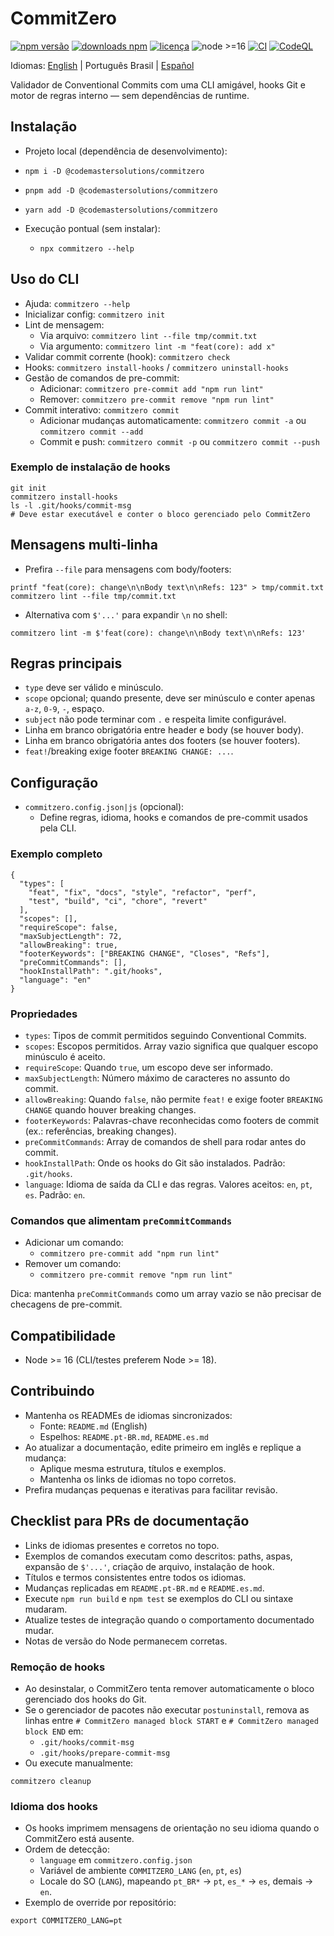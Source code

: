 # CommitZero

[![npm versão](https://img.shields.io/npm/v/@codemastersolutions/commitzero.svg?logo=npm&label=npm)](https://www.npmjs.com/package/@codemastersolutions/commitzero)
[![downloads npm](https://img.shields.io/npm/dm/@codemastersolutions/commitzero.svg?logo=npm)](https://www.npmjs.com/package/@codemastersolutions/commitzero)
[![licença](https://img.shields.io/npm/l/@codemastersolutions/commitzero.svg)](https://opensource.org/licenses/MIT)
![node >=16](https://img.shields.io/badge/node-%3E%3D16-339933?logo=node.js)
[![CI](https://github.com/codemastersolutions/commitzero/actions/workflows/ci.yml/badge.svg?branch=main)](https://github.com/codemastersolutions/commitzero/actions/workflows/ci.yml)
[![CodeQL](https://github.com/codemastersolutions/commitzero/actions/workflows/codeql.yml/badge.svg?branch=main)](https://github.com/codemastersolutions/commitzero/actions/workflows/codeql.yml)

Idiomas: [English](./README.md) | Português Brasil | [Español](./README.es.md)

Validador de Conventional Commits com uma CLI amigável, hooks Git e motor de regras interno — sem dependências de runtime.

## Instalação

- Projeto local (dependência de desenvolvimento):
- `npm i -D @codemastersolutions/commitzero`
- `pnpm add -D @codemastersolutions/commitzero`
- `yarn add -D @codemastersolutions/commitzero`

- Execução pontual (sem instalar):
  - `npx commitzero --help`

## Uso do CLI

- Ajuda: `commitzero --help`
- Inicializar config: `commitzero init`
- Lint de mensagem:
  - Via arquivo: `commitzero lint --file tmp/commit.txt`
  - Via argumento: `commitzero lint -m "feat(core): add x"`
- Validar commit corrente (hook): `commitzero check`
- Hooks: `commitzero install-hooks` / `commitzero uninstall-hooks`
- Gestão de comandos de pre-commit:
  - Adicionar: `commitzero pre-commit add "npm run lint"`
  - Remover: `commitzero pre-commit remove "npm run lint"`
- Commit interativo: `commitzero commit`
  - Adicionar mudanças automaticamente: `commitzero commit -a` ou `commitzero commit --add`
  - Commit e push: `commitzero commit -p` ou `commitzero commit --push`

### Exemplo de instalação de hooks

```
git init
commitzero install-hooks
ls -l .git/hooks/commit-msg
# Deve estar executável e conter o bloco gerenciado pelo CommitZero
```

## Mensagens multi-linha

- Prefira `--file` para mensagens com body/footers:

```
printf "feat(core): change\n\nBody text\n\nRefs: 123" > tmp/commit.txt
commitzero lint --file tmp/commit.txt
```

- Alternativa com `$'...'` para expandir `\n` no shell:

```
commitzero lint -m $'feat(core): change\n\nBody text\n\nRefs: 123'
```

## Regras principais

- `type` deve ser válido e minúsculo.
- `scope` opcional; quando presente, deve ser minúsculo e conter apenas `a-z`, `0-9`, `-`, espaço.
- `subject` não pode terminar com `.` e respeita limite configurável.
- Linha em branco obrigatória entre header e body (se houver body).
- Linha em branco obrigatória antes dos footers (se houver footers).
- `feat!`/breaking exige footer `BREAKING CHANGE: ...`.

## Configuração

- `commitzero.config.json|js` (opcional):
  - Define regras, idioma, hooks e comandos de pre-commit usados pela CLI.

### Exemplo completo

```
{
  "types": [
    "feat", "fix", "docs", "style", "refactor", "perf",
    "test", "build", "ci", "chore", "revert"
  ],
  "scopes": [],
  "requireScope": false,
  "maxSubjectLength": 72,
  "allowBreaking": true,
  "footerKeywords": ["BREAKING CHANGE", "Closes", "Refs"],
  "preCommitCommands": [],
  "hookInstallPath": ".git/hooks",
  "language": "en"
}
```

### Propriedades

- `types`: Tipos de commit permitidos seguindo Conventional Commits.
- `scopes`: Escopos permitidos. Array vazio significa que qualquer escopo minúsculo é aceito.
- `requireScope`: Quando `true`, um escopo deve ser informado.
- `maxSubjectLength`: Número máximo de caracteres no assunto do commit.
- `allowBreaking`: Quando `false`, não permite `feat!` e exige footer `BREAKING CHANGE` quando houver breaking changes.
- `footerKeywords`: Palavras-chave reconhecidas como footers de commit (ex.: referências, breaking changes).
- `preCommitCommands`: Array de comandos de shell para rodar antes do commit.
- `hookInstallPath`: Onde os hooks do Git são instalados. Padrão: `.git/hooks`.
- `language`: Idioma de saída da CLI e das regras. Valores aceitos: `en`, `pt`, `es`. Padrão: `en`.

### Comandos que alimentam `preCommitCommands`

- Adicionar um comando:
  - `commitzero pre-commit add "npm run lint"`
- Remover um comando:
  - `commitzero pre-commit remove "npm run lint"`

Dica: mantenha `preCommitCommands` como um array vazio se não precisar de checagens de pre-commit.

## Compatibilidade

- Node >= 16 (CLI/testes preferem Node >= 18).

## Contribuindo

- Mantenha os READMEs de idiomas sincronizados:
  - Fonte: `README.md` (English)
  - Espelhos: `README.pt-BR.md`, `README.es.md`
- Ao atualizar a documentação, edite primeiro em inglês e replique a mudança:
  - Aplique mesma estrutura, títulos e exemplos.
  - Mantenha os links de idiomas no topo corretos.
- Prefira mudanças pequenas e iterativas para facilitar revisão.

## Checklist para PRs de documentação

- Links de idiomas presentes e corretos no topo.
- Exemplos de comandos executam como descritos: paths, aspas, expansão de `$'...'`, criação de arquivo, instalação de hook.
- Títulos e termos consistentes entre todos os idiomas.
- Mudanças replicadas em `README.pt-BR.md` e `README.es.md`.
- Execute `npm run build` e `npm test` se exemplos do CLI ou sintaxe mudaram.
- Atualize testes de integração quando o comportamento documentado mudar.
- Notas de versão do Node permanecem corretas.

### Remoção de hooks

- Ao desinstalar, o CommitZero tenta remover automaticamente o bloco gerenciado dos hooks do Git.
- Se o gerenciador de pacotes não executar `postuninstall`, remova as linhas entre `# CommitZero managed block START` e `# CommitZero managed block END` em:
  - `.git/hooks/commit-msg`
  - `.git/hooks/prepare-commit-msg`
- Ou execute manualmente:

```
commitzero cleanup
```

### Idioma dos hooks

- Os hooks imprimem mensagens de orientação no seu idioma quando o CommitZero está ausente.
- Ordem de detecção:
  - `language` em `commitzero.config.json`
  - Variável de ambiente `COMMITZERO_LANG` (`en`, `pt`, `es`)
  - Locale do SO (`LANG`), mapeando `pt_BR*` → `pt`, `es_*` → `es`, demais → `en`.
- Exemplo de override por repositório:

```
export COMMITZERO_LANG=pt
```
